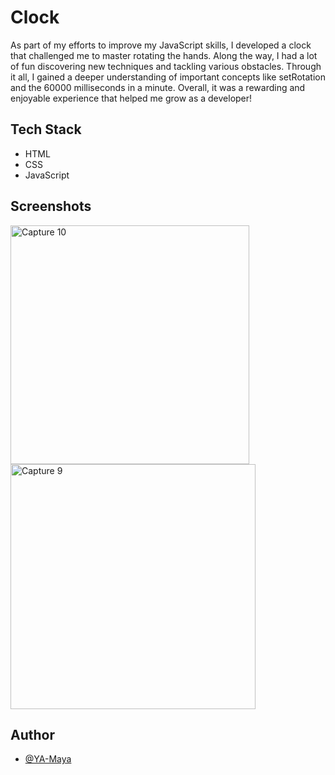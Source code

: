 # Clock
As part of my efforts to improve my JavaScript skills, I developed a clock that challenged me to master rotating the hands. Along the way, I had a lot of fun discovering new techniques and tackling various obstacles. Through it all, I gained a deeper understanding of important concepts like setRotation and the 60000 milliseconds in a minute. Overall, it was a rewarding and enjoyable experience that helped me grow as a developer!

## Tech Stack
- HTML
- CSS
- JavaScript

## Screenshots


<img width="382" alt="Capture 10" src="https://user-images.githubusercontent.com/98185508/225891840-33097686-b8bd-464b-923f-14f105768a10.PNG">
<img width="392" alt="Capture 9" src="https://user-images.githubusercontent.com/98185508/225891844-e49b292e-3357-4d5f-ad65-efb15683662d.PNG">

## Author
- [@YA-Maya](https://github.com/YA-Maya)

